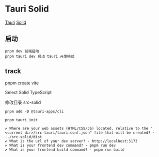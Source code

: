 # Tauri Solid

[Tauri](https://tauri.app/)
[Solid](https://www.solidjs.com/)

## 启动

    pnpm dev 前端启动
    pnpm tauri dev 启动 tauri 开发模式

## track

pnpm create vite

Select Solid TypeScript

修改目录 src-solid

`pnpm add -D @tauri-apps/cli`

`pnpm tauri init`

```
✔ Where are your web assets (HTML/CSS/JS) located, relative to the "<current dir>/src-tauri/tauri.conf.json" file that will be created? · ../src-solid/dist
✔ What is the url of your dev server? · http://localhost:5173
✔ What is your frontend dev command? · pnpm run dev
✔ What is your frontend build command? · pnpm run build
```
